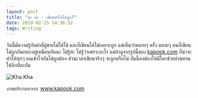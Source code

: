```yaml
---
layout: post
title: "คะ ค่ะ - เขียนยังไงให้ถูก?"
date: 2019-02-15 14:36:52
tags: Writing
---
```

วันนี้มีความรู้กับคำที่ผู้ชายไม่ได้ใช้ และก็เขียนได้ไม่เคยจะถูก แต่เห็นว่าหลายๆ ครั้ง หลายๆ คนก็เขียนไม่ถูกกันเยอะอยู่เหมือนกันนะ ไม่รู้ล่ะ ไม่รู้ว่าเพราะอะไร แต่ถ้าดูจากรูปนี้ของ [kapook.com](https://education.kapook.com/view64980.html) ก็น่าจะทำให้ทุกๆ คนเข้าใจกันได้ถูกต้อง ส่วนเวลาเขียนจริงๆ จะถูกหรือไม่ อันนี้คงต้องให้มีใครช่วยอ่านทานให้อีกทีละกัน

![Kha Kha](/i.learn/assets/img/sasa.jpg)

*ภาพประกอบจาก:* www.kapook.com
